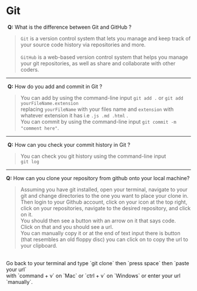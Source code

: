 # Git
​
**Q:** What is the difference between Git and GitHub ?
​
> `Git` is a version control system that lets you manage and keep track of your source code history via repositories and more. <br><br>`GitHub` is a web-based version control system that helps you manage your git repositories, as well as share and collaborate with other coders.
​
---
​
**Q:** How do you add and commit in Git ?
​
​
> You can add by using the command-line input `git add .` or `git add yourFileName.extension` <br>replacing `yourFileName` with your files name and `extension` with whatever extension it has i.e `.js .md .html` . <br>
You can commit by using the command-line input `git commit -m "comment here"`.
​
---
​
**Q:** How can you check your commit history in Git ?
​
> You can check you git history using the command-line input <br> 
 `git log`

 ---
 **Q:** How can you clone your repository from github onto your local machine?

 > Assuming you have git installed, open your terminal, navigate to your git and change directories to the one you want to place your clone in. <br>
 Then login to your Github account, click on your icon at the top right, click on your repositories, navigate to the desired repository, and click on it. <br>
 You should then see a button with an arrow on it that says code. <br>
 Click on that and you should see a url. <br> You can manually copy it or at the end of text input there is button <br>(that resembles an old floppy disc) you can click on to copy the url to your clipboard.
<br>
Go back to your terminal and type `git clone` then `press space` then `paste your url` <br> with `command + v` on `Mac` or `ctrl + v` on `Windows` or enter your url `manually`.
 